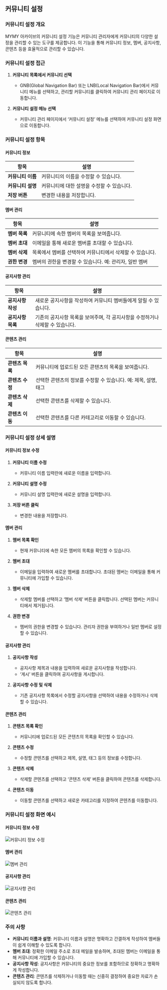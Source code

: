 ## 커뮤니티 설정

### 커뮤니티 설정 개요

MYMY 아카이브의 커뮤니티 설정 기능은 커뮤니티 관리자에게 커뮤니티의 다양한 설정을 관리할 수 있는 도구를 제공합니다. 이 기능을 통해 커뮤니티 정보, 멤버, 공지사항, 콘텐츠 등을 효율적으로 관리할 수 있습니다.

### 커뮤니티 설정 접근

1. **커뮤니티 목록에서 커뮤니티 선택**
   - GNB(Global Navigation Bar) 또는 LNB(Local Navigation Bar)에서 커뮤니티 메뉴를 선택하고, 관리할 커뮤니티를 클릭하여 커뮤니티 관리 페이지로 이동합니다.

2. **커뮤니티 설정 메뉴 선택**
   - 커뮤니티 관리 페이지에서 ‘커뮤니티 설정’ 메뉴를 선택하여 커뮤니티 설정 화면으로 이동합니다.

### 커뮤니티 설정 항목

#### 커뮤니티 정보

| 항목                | 설명                                                                          |
|-------------------|-----------------------------------------------------------------------------|
| **커뮤니티 이름**     | 커뮤니티의 이름을 수정할 수 있습니다.                                                              |
| **커뮤니티 설명**     | 커뮤니티에 대한 설명을 수정할 수 있습니다.                                                           |
| **저장 버튼**       | 변경한 내용을 저장합니다.                                                                      |

#### 멤버 관리

| 항목              | 설명                                                                          |
|-----------------|-----------------------------------------------------------------------------|
| **멤버 목록**       | 커뮤니티에 속한 멤버의 목록을 보여줍니다.                                                      |
| **멤버 초대**       | 이메일을 통해 새로운 멤버를 초대할 수 있습니다.                                                  |
| **멤버 삭제**       | 목록에서 멤버를 선택하여 커뮤니티에서 삭제할 수 있습니다.                                            |
| **권한 변경**       | 멤버의 권한을 변경할 수 있습니다. 예: 관리자, 일반 멤버                                                  |

#### 공지사항 관리

| 항목             | 설명                                                                          |
|----------------|-----------------------------------------------------------------------------|
| **공지사항 작성**   | 새로운 공지사항을 작성하여 커뮤니티 멤버들에게 알릴 수 있습니다.                                             |
| **공지사항 목록**   | 기존의 공지사항 목록을 보여주며, 각 공지사항을 수정하거나 삭제할 수 있습니다.                                 |

#### 콘텐츠 관리

| 항목             | 설명                                                                          |
|----------------|-----------------------------------------------------------------------------|
| **콘텐츠 목록**    | 커뮤니티에 업로드된 모든 콘텐츠의 목록을 보여줍니다.                                            |
| **콘텐츠 수정**    | 선택한 콘텐츠의 정보를 수정할 수 있습니다. 예: 제목, 설명, 태그                                          |
| **콘텐츠 삭제**    | 선택한 콘텐츠를 삭제할 수 있습니다.                                                          |
| **콘텐츠 이동**    | 선택한 콘텐츠를 다른 카테고리로 이동할 수 있습니다.                                                |

### 커뮤니티 설정 상세 설명

#### 커뮤니티 정보 수정

1. **커뮤니티 이름 수정**
   - 커뮤니티 이름 입력란에 새로운 이름을 입력합니다.

2. **커뮤니티 설명 수정**
   - 커뮤니티 설명 입력란에 새로운 설명을 입력합니다.

3. **저장 버튼 클릭**
   - 변경한 내용을 저장합니다.

#### 멤버 관리

1. **멤버 목록 확인**
   - 현재 커뮤니티에 속한 모든 멤버의 목록을 확인할 수 있습니다.

2. **멤버 초대**
   - 이메일을 입력하여 새로운 멤버를 초대합니다. 초대된 멤버는 이메일을 통해 커뮤니티에 가입할 수 있습니다.

3. **멤버 삭제**
   - 삭제할 멤버를 선택하고 ‘멤버 삭제’ 버튼을 클릭합니다. 선택된 멤버는 커뮤니티에서 제거됩니다.

4. **권한 변경**
   - 멤버의 권한을 변경할 수 있습니다. 관리자 권한을 부여하거나 일반 멤버로 설정할 수 있습니다.

#### 공지사항 관리

1. **공지사항 작성**
   - 공지사항 제목과 내용을 입력하여 새로운 공지사항을 작성합니다.
   - ‘게시’ 버튼을 클릭하여 공지사항을 게시합니다.

2. **공지사항 수정 및 삭제**
   - 기존 공지사항 목록에서 수정할 공지사항을 선택하여 내용을 수정하거나 삭제할 수 있습니다.

#### 콘텐츠 관리

1. **콘텐츠 목록 확인**
   - 커뮤니티에 업로드된 모든 콘텐츠의 목록을 확인할 수 있습니다.

2. **콘텐츠 수정**
   - 수정할 콘텐츠를 선택하고 제목, 설명, 태그 등의 정보를 수정합니다.

3. **콘텐츠 삭제**
   - 삭제할 콘텐츠를 선택하고 ‘콘텐츠 삭제’ 버튼을 클릭하여 콘텐츠를 삭제합니다.

4. **콘텐츠 이동**
   - 이동할 콘텐츠를 선택하고 새로운 카테고리를 지정하여 콘텐츠를 이동합니다.

### 커뮤니티 설정 화면 예시

#### 커뮤니티 정보 수정

![커뮤니티 정보 수정](path/to/community_info_edit_image.png)

#### 멤버 관리

![멤버 관리](path/to/member_management_image.png)

#### 공지사항 관리

![공지사항 관리](path/to/announcement_management_image.png)

#### 콘텐츠 관리

![콘텐츠 관리](path/to/content_management_image.png)

### 주의 사항

- **커뮤니티 이름과 설명**: 커뮤니티 이름과 설명은 명확하고 간결하게 작성하여 멤버들이 쉽게 이해할 수 있도록 합니다.
- **멤버 초대**: 정확한 이메일 주소로 초대 메일을 발송하며, 초대된 멤버는 이메일을 통해 커뮤니티에 가입할 수 있습니다.
- **공지사항 작성**: 공지사항은 커뮤니티의 중요한 정보를 포함하므로 정확하고 명확하게 작성합니다.
- **콘텐츠 관리**: 콘텐츠를 삭제하거나 이동할 때는 신중히 결정하여 중요한 자료가 손실되지 않도록 합니다.
